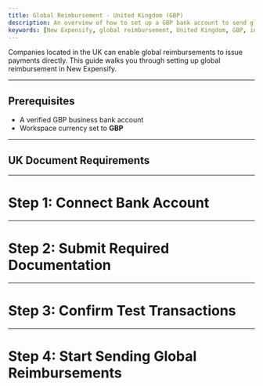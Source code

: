 ```yaml
---
title: Global Reimbursement - United Kingdom (GBP)
description: An overview of how to set up a GBP bank account to send global reimbursements. 
keywords: [New Expensify, global reimbursement, United Kingdom, GBP, international payments]
---
```


<div id="new-expensify" markdown="1">

Companies located in the UK can enable global reimbursements to issue payments directly. This guide walks you through setting up global reimbursement in New Expensify.

---

## Prerequisites

* A verified GBP business bank account
* Workspace currency set to **GBP**

---

## UK Document Requirements

---

# Step 1: Connect Bank Account

---

# Step 2: Submit Required Documentation

---

# Step 3: Confirm Test Transactions

---

# Step 4: Start Sending Global Reimbursements


</div>
